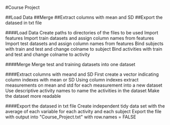 #Course Project

##Load Data
##Merge
##Extract columns with mean and SD
##Export the datased in txt file

####Load Data
Create paths to directories of the files to be used
Import features
Import train datasets and assign column names from features
Import test datasets and assign column names from features
Bind subjects with train and test and change colname to subject
Bind activities with train and test and change colname to activity

####Merge
Merge test and training datasets into one dataset

####Extract columns with meand and SD
First create a vector indicating column indexes with mean or SD
Using column indexes extract measurements on mean and std for each measurement into a new dataset
Use descriptive activity names to name the activities in the dataset
Make the dataset more readable

####Export the datased in txt file
Create independent tidy data set with the average of each variable for each activity and each subject
Export the file with output into "Course_Project.txt" with row.names = FALSE
